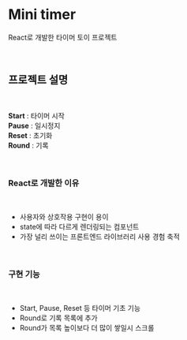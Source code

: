 # Mini timer

React로 개발한 타이머 토이 프로젝트  


<br>

## 프로젝트 설명
<br>

**Start** : 타이머 시작  
**Pause** : 일시정지  
**Reset** : 초기화  
**Round** : 기록  

<br>

### React로 개발한 이유
<br>

- 사용자와 상호작용 구현이 용이
- state에 따라 다르게 렌더링되는 컴포넌트
- 가장 널리 쓰이는 프론트엔드 라이브러리 사용 경험 축적


<br>

### 구현 기능
<br>

- Start, Pause, Reset 등 타이머 기초 기능
- Round로 기록 목록에 추가
- Round가 목록 높이보다 더 많이 쌓일시 스크롤


<br>

